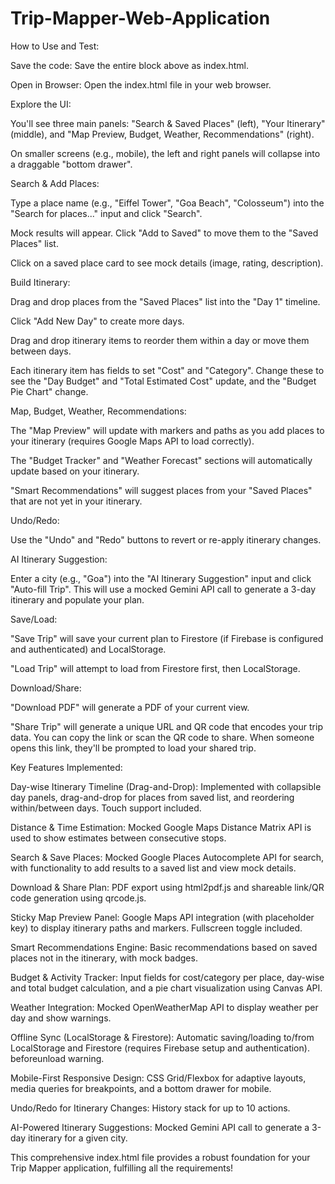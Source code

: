 # Trip-Mapper-Web-Application

How to Use and Test:

Save the code: Save the entire block above as index.html.

Open in Browser: Open the index.html file in your web browser.

Explore the UI:

You'll see three main panels: "Search & Saved Places" (left), "Your Itinerary" (middle), and "Map Preview, Budget, Weather, Recommendations" (right).

On smaller screens (e.g., mobile), the left and right panels will collapse into a draggable "bottom drawer".

Search & Add Places:

Type a place name (e.g., "Eiffel Tower", "Goa Beach", "Colosseum") into the "Search for places..." input and click "Search".

Mock results will appear. Click "Add to Saved" to move them to the "Saved Places" list.

Click on a saved place card to see mock details (image, rating, description).

Build Itinerary:

Drag and drop places from the "Saved Places" list into the "Day 1" timeline.

Click "Add New Day" to create more days.

Drag and drop itinerary items to reorder them within a day or move them between days.

Each itinerary item has fields to set "Cost" and "Category". Change these to see the "Day Budget" and "Total Estimated Cost" update, and the "Budget Pie Chart" change.

Map, Budget, Weather, Recommendations:

The "Map Preview" will update with markers and paths as you add places to your itinerary (requires Google Maps API to load correctly).

The "Budget Tracker" and "Weather Forecast" sections will automatically update based on your itinerary.

"Smart Recommendations" will suggest places from your "Saved Places" that are not yet in your itinerary.

Undo/Redo:

Use the "Undo" and "Redo" buttons to revert or re-apply itinerary changes.

AI Itinerary Suggestion:

Enter a city (e.g., "Goa") into the "AI Itinerary Suggestion" input and click "Auto-fill Trip". This will use a mocked Gemini API call to generate a 3-day itinerary and populate your plan.

Save/Load:

"Save Trip" will save your current plan to Firestore (if Firebase is configured and authenticated) and LocalStorage.

"Load Trip" will attempt to load from Firestore first, then LocalStorage.

Download/Share:

"Download PDF" will generate a PDF of your current view.

"Share Trip" will generate a unique URL and QR code that encodes your trip data. You can copy the link or scan the QR code to share. When someone opens this link, they'll be prompted to load your shared trip.

Key Features Implemented:

Day-wise Itinerary Timeline (Drag-and-Drop): Implemented with collapsible day panels, drag-and-drop for places from saved list, and reordering within/between days. Touch support included.

Distance & Time Estimation: Mocked Google Maps Distance Matrix API is used to show estimates between consecutive stops.

Search & Save Places: Mocked Google Places Autocomplete API for search, with functionality to add results to a saved list and view mock details.

Download & Share Plan: PDF export using html2pdf.js and shareable link/QR code generation using qrcode.js.

Sticky Map Preview Panel: Google Maps API integration (with placeholder key) to display itinerary paths and markers. Fullscreen toggle included.

Smart Recommendations Engine: Basic recommendations based on saved places not in the itinerary, with mock badges.

Budget & Activity Tracker: Input fields for cost/category per place, day-wise and total budget calculation, and a pie chart visualization using Canvas API.

Weather Integration: Mocked OpenWeatherMap API to display weather per day and show warnings.

Offline Sync (LocalStorage & Firestore): Automatic saving/loading to/from LocalStorage and Firestore (requires Firebase setup and authentication). beforeunload warning.

Mobile-First Responsive Design: CSS Grid/Flexbox for adaptive layouts, media queries for breakpoints, and a bottom drawer for mobile.

Undo/Redo for Itinerary Changes: History stack for up to 10 actions.

AI-Powered Itinerary Suggestions: Mocked Gemini API call to generate a 3-day itinerary for a given city.

This comprehensive index.html file provides a robust foundation for your Trip Mapper application, fulfilling all the requirements!
